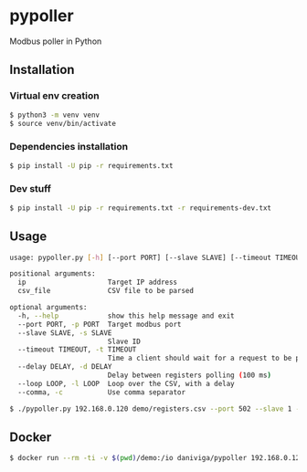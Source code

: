 # pypoller
Modbus poller in Python

## Installation

### Virtual env creation
```bash
$ python3 -m venv venv
$ source venv/bin/activate
```

### Dependencies installation
```bash
$ pip install -U pip -r requirements.txt
```

### Dev stuff
```bash
$ pip install -U pip -r requirements.txt -r requirements-dev.txt
```

## Usage
```bash
usage: pypoller.py [-h] [--port PORT] [--slave SLAVE] [--timeout TIMEOUT] [--delay DELAY] [--loop LOOP] [--comma] ip csv_file

positional arguments:
  ip                    Target IP address
  csv_file              CSV file to be parsed

optional arguments:
  -h, --help            show this help message and exit
  --port PORT, -p PORT  Target modbus port
  --slave SLAVE, -s SLAVE
                        Slave ID
  --timeout TIMEOUT, -t TIMEOUT
                        Time a client should wait for a request to be processed (3 seconds)
  --delay DELAY, -d DELAY
                        Delay between registers polling (100 ms)
  --loop LOOP, -l LOOP  Loop over the CSV, with a delay
  --comma, -c           Use comma separator

$ ./pypoller.py 192.168.0.120 demo/registers.csv --port 502 --slave 1 --loop 1 --delay 0.01
```


## Docker
```bash
$ docker run --rm -ti -v $(pwd)/demo:/io daniviga/pypoller 192.168.0.120 /io/registers.csv --port 502 --slave 1 --loop 1 --delay 0.01
```
